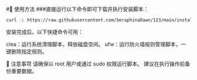 #📄 使用方法
###直接运行以下命令即可下载并执行安装脚本：
```bash
curl -L https://raw.githubusercontent.com/SeraphinaDawn/123/main/install.sh -o install.sh && chmod +x install.sh && ./install.sh    
```

安装完成后，以下快捷命令可用：

clea：运行系统清理脚本，释放磁盘空间。
ufw：运行防火墙规则管理脚本，一键删除指定规则。


📌 注意事项
请确保以 root 用户或通过 sudo 权限运行脚本。
建议在执行操作前备份重要数据。
